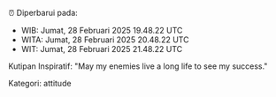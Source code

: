 ⏰ Diperbarui pada:
- WIB: Jumat, 28 Februari 2025 19.48.22 UTC
- WITA: Jumat, 28 Februari 2025 20.48.22 UTC
- WIT: Jumat, 28 Februari 2025 21.48.22 UTC

Kutipan Inspiratif:
"May my enemies live a long life to see my success."


Kategori: attitude

